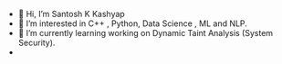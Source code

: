 - 👋 Hi, I’m Santosh K Kashyap
- 👀 I’m interested in C++ , Python, Data Science , ML and NLP. 
- 🌱 I’m currently learning working on Dynamic Taint Analysis (System Security).
- 
<!---
santoshkkashyap25/santoshkkashyap25 is a ✨ special ✨ repository because its `README.md` (this file) appears on your GitHub profile.
You can click the Preview link to take a look at your changes.
--->
